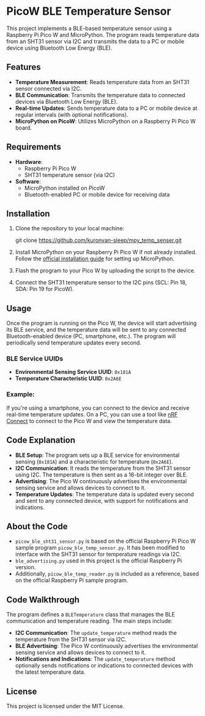 # PicoW BLE Temperature Sensor

This project implements a BLE-based temperature sensor using a Raspberry Pi Pico W and MicroPython. The program reads temperature data from an SHT31 sensor via I2C and transmits the data to a PC or mobile device using Bluetooth Low Energy (BLE).

## Features

- **Temperature Measurement**: Reads temperature data from an SHT31 sensor connected via I2C.
- **BLE Communication**: Transmits the temperature data to connected devices via Bluetooth Low Energy (BLE).
- **Real-time Updates**: Sends temperature data to a PC or mobile device at regular intervals (with optional notifications).
- **MicroPython on PicoW**: Utilizes MicroPython on a Raspberry Pi Pico W board.

## Requirements

- **Hardware**:
  - Raspberry Pi Pico W
  - SHT31 temperature sensor (via I2C)
- **Software**:
  - MicroPython installed on PicoW
  - Bluetooth-enabled PC or mobile device for receiving data

## Installation

1. Clone the repository to your local machine:

   git clone https://github.com/kuronyan-sleep/mpy_temp_senser.git

2. Install MicroPython on your Raspberry Pi Pico W if not already installed. Follow the [official installation guide](https://www.raspberrypi.org/documentation/pico/getting-started/) for setting up MicroPython.

3. Flash the program to your Pico W by uploading the script to the device.

4. Connect the SHT31 temperature sensor to the I2C pins (SCL: Pin 18, SDA: Pin 19 for PicoW).

## Usage

Once the program is running on the Pico W, the device will start advertising its BLE service, and the temperature data will be sent to any connected Bluetooth-enabled device (PC, smartphone, etc.). The program will periodically send temperature updates every second.

### BLE Service UUIDs

- **Environmental Sensing Service UUID**: `0x181A`
- **Temperature Characteristic UUID**: `0x2A6E`

### Example:

If you're using a smartphone, you can connect to the device and receive real-time temperature updates. On a PC, you can use a tool like [nRF Connect](https://www.nordicsemi.com/Products/Development-tools/nRF-Connect-for-desktop) to connect to the Pico W and view the temperature data.

## Code Explanation

- **BLE Setup**: The program sets up a BLE service for environmental sensing (`0x181A`) and a characteristic for temperature (`0x2A6E`).
- **I2C Communication**: It reads the temperature from the SHT31 sensor using I2C. The temperature is then sent as a 16-bit integer over BLE.
- **Advertising**: The Pico W continuously advertises the environmental sensing service and allows devices to connect to it.
- **Temperature Updates**: The temperature data is updated every second and sent to any connected device, with support for notifications and indications.

## About the Code

- `picow_ble_sht31_sensor.py` is based on the official Raspberry Pi Pico W sample program `picow_ble_temp_sensor.py`. It has been modified to interface with the SHT31 sensor for temperature readings via I2C.
- `ble_advertising.py` used in this project is the official Raspberry Pi version.
- Additionally, `picow_ble_temp_reader.py` is included as a reference, based on the official Raspberry Pi sample program.

## Code Walkthrough

The program defines a `BLETemperature` class that manages the BLE communication and temperature reading. The main steps include:

- **I2C Communication**: The `update_temperature` method reads the temperature from the SHT31 sensor via I2C.
- **BLE Advertising**: The Pico W continuously advertises the environmental sensing service and allows devices to connect to it.
- **Notifications and Indications**: The `update_temperature` method optionally sends notifications or indications to connected devices with the latest temperature data.

## License

This project is licensed under the MIT License.
